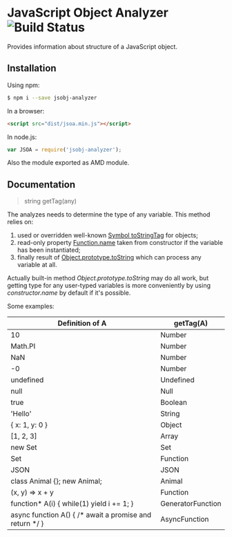 # JavaScript Object Analyzer ![Build Status](https://travis-ci.org/cerberus-ab/jsobj-analyzer.svg?branch=master)
Provides information about structure of a JavaScript object.

## Installation
Using npm:
```bash
$ npm i --save jsobj-analyzer
```

In a browser:
```html
<script src="dist/jsoa.min.js"></script>
```

In node.js:
```javascript
var JSOA = require('jsobj-analyzer');
```

Also the module exported as AMD module.

## Documentation
> string getTag(any)

The analyzes needs to determine the type of any variable. This method relies on:
1. used or overridden well-known [Symbol toStringTag](https://developer.mozilla.org/en-US/docs/Web/JavaScript/Reference/Global_Objects/Symbol/toStringTag) for objects;
2. read-only property [Function.name](https://developer.mozilla.org/en-US/docs/Web/JavaScript/Reference/Global_Objects/Function/name) taken from constructor if the variable has been instantiated;
3. finally result of [Object.prototype.toString](https://www.ecma-international.org/ecma-262/8.0/index.html#sec-object.prototype.tostring) which can process any variable at all.

Actually built-in method *Object.prototype.toString* may do all work, but getting type for any user-typed variables is more conveniently by using *constructor.name* by default if it's possible.

Some examples:

Definition of A | getTag(A) 
--- | ---
10 | Number
Math.PI | Number
NaN | Number
-0 | Number
undefined | Undefined
null | Null
true | Boolean
'Hello' | String
{ x: 1, y: 0 } | Object
[1, 2, 3] | Array
new Set | Set
Set | Function
JSON | JSON
class Animal {}; new Animal; | Animal
(x, y) => x + y | Function
function* A(i) { while(1) yield i += 1; } | GeneratorFunction
async function A() { /* await a promise and return */ } | AsyncFunction
